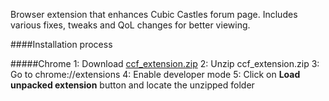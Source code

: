 Browser extension that enhances Cubic Castles forum page. Includes various fixes, tweaks and QoL changes for better viewing.



####Installation process

#####Chrome
1: Download [ccf_extension.zip]()
2: Unzip ccf_extension.zip
3: Go to chrome://extensions
4: Enable developer mode
5: Click on **Load unpacked extension** button and locate the unzipped folder
